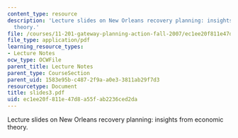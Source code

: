 ```yaml
---
content_type: resource
description: 'Lecture slides on New Orleans recovery planning: insights from economic
  theory.'
file: /courses/11-201-gateway-planning-action-fall-2007/ec1ee20f811e47d8a55fab2236ced2da_slides3.pdf
file_type: application/pdf
learning_resource_types:
- Lecture Notes
ocw_type: OCWFile
parent_title: Lecture Notes
parent_type: CourseSection
parent_uid: 1583e95b-c487-2f9a-a0e3-3811ab29f7d3
resourcetype: Document
title: slides3.pdf
uid: ec1ee20f-811e-47d8-a55f-ab2236ced2da
---
```

Lecture slides on New Orleans recovery planning: insights from economic theory.

